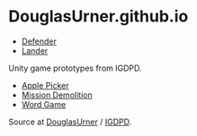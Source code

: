 # DouglasUrner.github.io

* [Defender](https://douglasurner.github.io/prototypes/Lander/index.html)
* [Lander](https://douglasurner.github.io/prototypes/Lander/index.html)

Unity game prototypes from IGDPD.

* [Apple Picker](https://douglasurner.github.io/prototypes/ApplePicker/index.html)
* [Mission Demolition](https://douglasurner.github.io/prototypes/MissionDemolition/index.html)
* [Word Game](https://douglasurner.github.io/prototypes/WordGame/index.html)

Source at [DouglasUrner](https://github.com/DouglasUrner) / [IGDPD](https://github.com/DouglasUrner/IGDPD).
